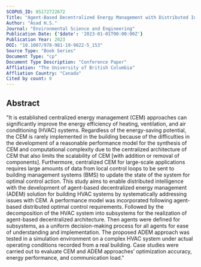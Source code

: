 ```yaml
---
SCOPUS_ID: 85172722672
Title: "Agent-Based Decentralized Energy Management with Distributed Intelligence for HVAC Control"
Author: "Asad H.S."
Journal: "Environmental Science and Engineering"
Publication Date: {'$date': '2023-01-01T00:00:00Z'}
Publication Year: 2023
DOI: "10.1007/978-981-19-9822-5_153"
Source Type: "Book Series"
Document Type: "cp"
Document Type Description: "Conference Paper"
Affliation: "The University of British Columbia"
Affliation Country: "Canada"
Cited by count: 0
---
```


## Abstract
"It is established centralized energy management (CEM) approaches can significantly improve the energy efficiency of heating, ventilation, and air conditioning (HVAC) systems. Regardless of the energy-saving potential, the CEM is rarely implemented in the building because of the difficulties in the development of a reasonable performance model for the synthesis of CEM and computational complexity due to the centralized architecture of CEM that also limits the scalability of CEM [with addition or removal of components]. Furthermore, centralized CEM for large-scale applications requires large amounts of data from local control loops to be sent to building management systems (BMS) to update the state of the system for optimal control action. This study aims to enable distributed intelligence with the development of agent-based decentralized energy management (ADEM) solution for building HVAC systems by systematically addressing issues with CEM. A performance model was incorporated following agent-based distributed optimal control requirements. Followed by the decomposition of the HVAC system into subsystems for the realization of agent-based decentralized architecture. Then agents were defined for subsystems, as a uniform decision-making process for all agents for ease of understanding and implementation. The proposed ADEM approach was tested in a simulation environment on a complex HVAC system under actual operating conditions recorded from a real building. Case studies were carried out to evaluate CEM and ADEM approaches’ optimization accuracy, energy performance, and communication load."
